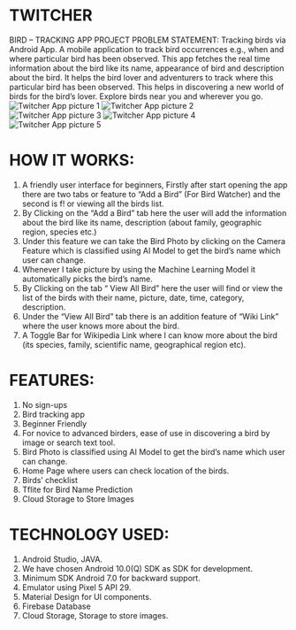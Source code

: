 # TWITCHER
BIRD – TRACKING APP
PROJECT PROBLEM STATEMENT:
Tracking birds via Android App. A mobile application to track bird occurrences e.g., when and where particular bird has been observed. This app fetches the real time information about the bird like its name, appearance of bird and description about the bird. It helps the bird lover and adventurers to track where this particular bird has been observed. This helps in discovering a new world of birds for the bird’s lover. Explore birds near you and wherever you go. 
![Twitcher App picture 1](https://user-images.githubusercontent.com/104304610/169592894-1b39076f-ae1e-45d9-8f56-7c2dac4acf02.jpeg)
![Twitcher App picture 2](https://user-images.githubusercontent.com/104304610/169592911-ef6120c0-89e0-4fa1-8e18-03cb9f3487f5.jpeg)
![Twitcher App picture 3](https://user-images.githubusercontent.com/104303875/169714980-3879e73e-dfcd-40a8-aac5-7b9dfef316b1.jpeg)
![Twitcher App picture 4](https://user-images.githubusercontent.com/104303875/169715001-ef160176-748a-4c78-9034-33e52bbcb391.jpeg)
![Twitcher App picture 5](https://user-images.githubusercontent.com/104303875/169715004-b013d323-88b8-42e1-a075-0083d0028b65.jpeg)

# HOW IT WORKS:
1. A friendly user interface for beginners, Firstly after start opening the app there are two tabs or feature to “Add a Bird” (For Bird Watcher) and the second is f!
or viewing all the birds list.
2. By Clicking on the “Add a Bird” tab here the user will add the information about the bird like its name, description (about family, geographic region, species etc.)
3. Under this feature we can take the Bird Photo by clicking on the Camera Feature which  is classified using AI Model to get the bird’s name which user can change.
4.	Whenever I take picture by using the Machine Learning Model it automatically picks the bird’s name.
5.	By Clicking on the tab “ View All Bird” here the user will find or view the list of the birds with their name, picture, date, time, category, description.
6.	Under the “View All Bird” tab there is an addition feature of “Wiki Link” where the user knows more about the bird.
7.	A Toggle Bar for Wikipedia Link where I can know more about the bird (its species, family, scientific name, geographical region etc).

# FEATURES:
1.	No sign-ups
2.	Bird tracking app
3.	Beginner Friendly
4.	For novice to advanced birders, ease of use in discovering a bird by image or search text tool.
5.	Bird Photo is classified using AI Model to get the bird’s name which user can change.
6.	Home Page where users can check location of the birds.
7.	Birds’ checklist
8.	Tflite for Bird Name Prediction 
9.	Cloud Storage to Store Images

# TECHNOLOGY USED:
1.	Android Studio, JAVA.
2.	We have chosen Android 10.0(Q) SDK as SDK for development.
3.	Minimum SDK Android 7.0 for backward support.
4.	Emulator using Pixel 5 API 29.
5.	Material Design for UI components. 
6.	Firebase Database
7.	Cloud Storage, Storage to store images.
